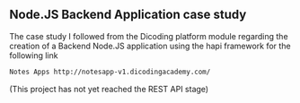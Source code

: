 ## Node.JS Backend Application case study
The case study I followed from the Dicoding platform module regarding the creation of a Backend Node.JS application using the hapi framework for the following link
```bash
Notes Apps http://notesapp-v1.dicodingacademy.com/
```
(This project has not yet reached the REST API stage)
